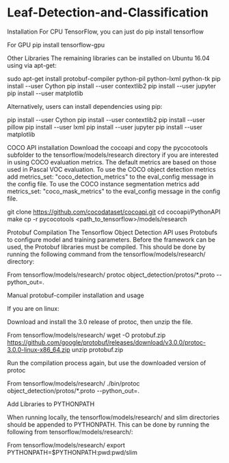 # Leaf-Detection-and-Classification

Installation
For CPU
TensorFlow, you can just do pip install tensorflow

For GPU
pip install tensorflow-gpu

Other Libraries
The remaining libraries can be installed on Ubuntu 16.04 using via apt-get:

sudo apt-get install protobuf-compiler python-pil python-lxml python-tk pip install --user Cython pip install --user contextlib2 pip install --user jupyter pip install --user matplotlib

Alternatively, users can install dependencies using pip:

pip install --user Cython pip install --user contextlib2 pip install --user pillow pip install --user lxml pip install --user jupyter pip install --user matplotlib

COCO API installation
Download the cocoapi and copy the pycocotools subfolder to the tensorflow/models/research directory if you are interested in using COCO evaluation metrics. The default metrics are based on those used in Pascal VOC evaluation. To use the COCO object detection metrics add metrics_set: "coco_detection_metrics" to the eval_config message in the config file. To use the COCO instance segmentation metrics add metrics_set: "coco_mask_metrics" to the eval_config message in the config file.

git clone https://github.com/cocodataset/cocoapi.git cd cocoapi/PythonAPI make cp -r pycocotools <path_to_tensorflow>/models/research

Protobuf Compilation
The Tensorflow Object Detection API uses Protobufs to configure model and training parameters. Before the framework can be used, the Protobuf libraries must be compiled. This should be done by running the following command from the tensorflow/models/research/ directory:

From tensorflow/models/research/
protoc object_detection/protos/*.proto --python_out=.

Manual protobuf-compiler installation and usage

If you are on linux:

Download and install the 3.0 release of protoc, then unzip the file.

From tensorflow/models/research/
wget -O protobuf.zip https://github.com/google/protobuf/releases/download/v3.0.0/protoc-3.0.0-linux-x86_64.zip unzip protobuf.zip

Run the compilation process again, but use the downloaded version of protoc

From tensorflow/models/research/
./bin/protoc object_detection/protos/*.proto --python_out=.

Add Libraries to PYTHONPATH

When running locally, the tensorflow/models/research/ and slim directories should be appended to PYTHONPATH. This can be done by running the following from tensorflow/models/research/:

From tensorflow/models/research/
export PYTHONPATH=$PYTHONPATH:pwd:pwd/slim
